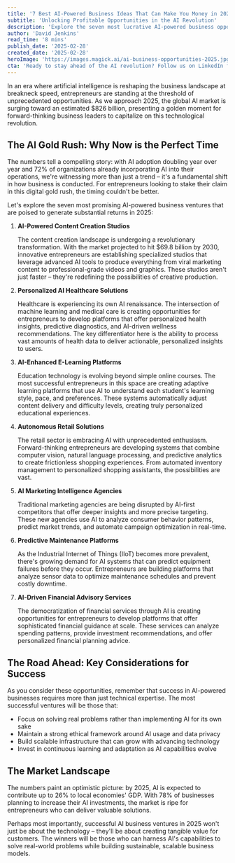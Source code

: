 ```yaml
---
title: '7 Best AI-Powered Business Ideas That Can Make You Money in 2025'
subtitle: 'Unlocking Profitable Opportunities in the AI Revolution'
description: 'Explore the seven most lucrative AI-powered business opportunities for entrepreneurs in 2025, from content creation studios to autonomous retail solutions. With the global AI market approaching $826 billion, learn how to position yourself at the forefront of this technological revolution.'
author: 'David Jenkins'
read_time: '8 mins'
publish_date: '2025-02-28'
created_date: '2025-02-28'
heroImage: 'https://images.magick.ai/ai-business-opportunities-2025.jpg'
cta: 'Ready to stay ahead of the AI revolution? Follow us on LinkedIn for daily insights on emerging AI business opportunities and expert analysis of market trends.'
---
```


In an era where artificial intelligence is reshaping the business landscape at breakneck speed, entrepreneurs are standing at the threshold of unprecedented opportunities. As we approach 2025, the global AI market is surging toward an estimated $826 billion, presenting a golden moment for forward-thinking business leaders to capitalize on this technological revolution.

## The AI Gold Rush: Why Now is the Perfect Time

The numbers tell a compelling story: with AI adoption doubling year over year and 72% of organizations already incorporating AI into their operations, we're witnessing more than just a trend – it's a fundamental shift in how business is conducted. For entrepreneurs looking to stake their claim in this digital gold rush, the timing couldn't be better.

Let's explore the seven most promising AI-powered business ventures that are poised to generate substantial returns in 2025:

1. **AI-Powered Content Creation Studios**

   The content creation landscape is undergoing a revolutionary transformation. With the market projected to hit $69.8 billion by 2030, innovative entrepreneurs are establishing specialized studios that leverage advanced AI tools to produce everything from viral marketing content to professional-grade videos and graphics. These studios aren't just faster – they're redefining the possibilities of creative production.

2. **Personalized AI Healthcare Solutions**

   Healthcare is experiencing its own AI renaissance. The intersection of machine learning and medical care is creating opportunities for entrepreneurs to develop platforms that offer personalized health insights, predictive diagnostics, and AI-driven wellness recommendations. The key differentiator here is the ability to process vast amounts of health data to deliver actionable, personalized insights to users.

3. **AI-Enhanced E-Learning Platforms**

   Education technology is evolving beyond simple online courses. The most successful entrepreneurs in this space are creating adaptive learning platforms that use AI to understand each student's learning style, pace, and preferences. These systems automatically adjust content delivery and difficulty levels, creating truly personalized educational experiences.

4. **Autonomous Retail Solutions**

   The retail sector is embracing AI with unprecedented enthusiasm. Forward-thinking entrepreneurs are developing systems that combine computer vision, natural language processing, and predictive analytics to create frictionless shopping experiences. From automated inventory management to personalized shopping assistants, the possibilities are vast.

5. **AI Marketing Intelligence Agencies**

   Traditional marketing agencies are being disrupted by AI-first competitors that offer deeper insights and more precise targeting. These new agencies use AI to analyze consumer behavior patterns, predict market trends, and automate campaign optimization in real-time.

6. **Predictive Maintenance Platforms**

   As the Industrial Internet of Things (IIoT) becomes more prevalent, there's growing demand for AI systems that can predict equipment failures before they occur. Entrepreneurs are building platforms that analyze sensor data to optimize maintenance schedules and prevent costly downtime.

7. **AI-Driven Financial Advisory Services**

   The democratization of financial services through AI is creating opportunities for entrepreneurs to develop platforms that offer sophisticated financial guidance at scale. These services can analyze spending patterns, provide investment recommendations, and offer personalized financial planning advice.

## The Road Ahead: Key Considerations for Success

As you consider these opportunities, remember that success in AI-powered businesses requires more than just technical expertise. The most successful ventures will be those that:

- Focus on solving real problems rather than implementing AI for its own sake
- Maintain a strong ethical framework around AI usage and data privacy
- Build scalable infrastructure that can grow with advancing technology
- Invest in continuous learning and adaptation as AI capabilities evolve

## The Market Landscape

The numbers paint an optimistic picture: by 2025, AI is expected to contribute up to 26% to local economies' GDP. With 78% of businesses planning to increase their AI investments, the market is ripe for entrepreneurs who can deliver valuable solutions.

Perhaps most importantly, successful AI business ventures in 2025 won't just be about the technology – they'll be about creating tangible value for customers. The winners will be those who can harness AI's capabilities to solve real-world problems while building sustainable, scalable business models.